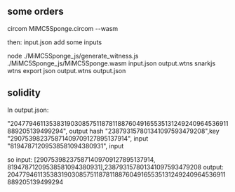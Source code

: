 ## some orders
circom MiMC5Sponge.circom --wasm

then: input.json add some inputs

node ./MiMC5Sponge_js/generate_witness.js ./MiMC5Sponge_js/MiMC5Sponge.wasm input.json output.wtns
snarkjs wtns export json output.wtns output.json

## solidity

In output.json:

 "20477946113538319030857511878118876049165535131249240964536911889205139499294", output hash
 "238793157801341097593479208",key
 "290753982375871409709127895137914", input
 "81947871209538581094380931", input

so input:
[290753982375871409709127895137914, 81947871209538581094380931],238793157801341097593479208
output:
20477946113538319030857511878118876049165535131249240964536911889205139499294
